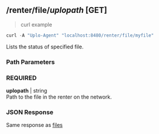 ## /renter/file/*uplopath* [GET]
> curl example

```go
curl -A "Uplo-Agent" "localhost:8480/renter/file/myfile"
```

Lists the status of specified file.

### Path Parameters
### REQUIRED
**uplopath** | string  
Path to the file in the renter on the network.

### JSON Response
Same response as [files](#files)